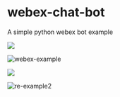# webex-chat-bot

A simple python webex bot example

<p align="left">
  <a href="https://fishwongy.github.io/post/20240423_chatbot" target="_blank"><img src="https://img.shields.io/badge/Blog-Chatbots%20-blue.svg" /></a>
</p>

![webex-example](https://github.com/user-attachments/assets/2155891d-9023-4fee-b2dd-9d506ceb1859)


<p align="left">
  <a href="https://fishwongy.github.io/post/20240428_adaptivecards" target="_blank"><img src="https://img.shields.io/badge/Blog-Adaptive%20Card-blue.svg" /></a>
</p>

![re-example2](https://github.com/user-attachments/assets/0a05c945-ea47-447b-98c0-a1f253597d32)
